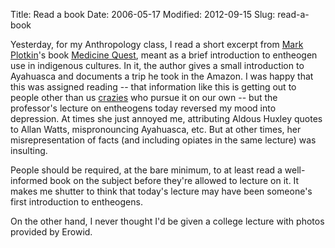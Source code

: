 Title: Read a book
Date: 2006-05-17
Modified: 2012-09-15
Slug: read-a-book

Yesterday, for my Anthropology class, I read a short excerpt from <a href="http://en.wikipedia.org/wiki/Mark_Plotkin" >Mark Plotkin</a>'s book <a href="http://www.amazon.com/gp/product/0140262105/sr=8-1/qid=1147914917/ref=sr_1_1/002-7995021-8096046?%5Fencoding=UTF8" >Medicine Quest</a>, meant as a brief introduction to entheogen use in indigenous cultures. In it, the author gives a small introduction to Ayahuasca and documents a trip he took in the Amazon. I was happy that this was assigned reading -- that information like this is getting out to people other than us <a href="http://www.erowid.org/culture/references/other/2004_drug_geeks_erowid.shtml" >crazies</a> who pursue it on our own -- but the professor's lecture on entheogens today reversed my mood into depression. At times she just annoyed me, attributing Aldous Huxley quotes to Allan Watts, mispronouncing Ayahuasca, etc. But at other times, her misrepresentation of facts (and including opiates in the same lecture) was insulting.

People should be required, at the bare minimum, to at least read a well-informed book on the subject before they're allowed to lecture on it. It makes me shutter to think that today's lecture may have been someone's first introduction to entheogens.

On the other hand, I never thought I'd be given a college lecture with photos provided by Erowid.
